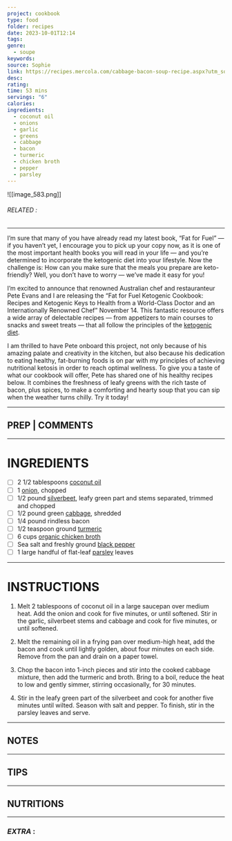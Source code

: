 ```yaml
---
project: cookbook
type: food
folder: recipes
date: 2023-10-01T12:14
tags: 
genre:
  - soupe
keywords: 
source: Sophie
link: https://recipes.mercola.com/cabbage-bacon-soup-recipe.aspx?utm_source=dnl&utm_medium=email&utm_content=art2&utm_campaign=20171022Z1_UCM&et_cid=DM163264&et_rid=92511025
desc: 
rating: 
time: 53 mins
servings: "6"
calories: 
ingredients:
  - coconut oil
  - onions
  - garlic
  - greens
  - cabbage
  - bacon
  - turmeric
  - chicken broth
  - pepper
  - parsley
---
```


![[image_583.png]]
###### *RELATED* : 
---
I’m sure that many of you have already read my latest book, “Fat for Fuel” — if you haven’t yet, I encourage you to pick up your copy now, as it is one of the most important health books you will read in your life — and you’re determined to incorporate the ketogenic diet into your lifestyle. Now the challenge is: How can you make sure that the meals you prepare are keto-friendly? Well, you don’t have to worry — we’ve made it easy for you!

I’m excited to announce that renowned Australian chef and restauranteur Pete Evans and I are releasing the “Fat for Fuel Ketogenic Cookbook: Recipes and Ketogenic Keys to Health from a World-Class Doctor and an Internationally Renowned Chef” November 14. This fantastic resource offers a wide array of delectable recipes — from appetizers to main courses to snacks and sweet treats — that all follow the principles of the [ketogenic diet](https://articles.mercola.com/ketogenic-diet.aspx).

I am thrilled to have Pete onboard this project, not only because of his amazing palate and creativity in the kitchen, but also because his dedication to eating healthy, fat-burning foods is on par with my principles of achieving nutritional ketosis in order to reach optimal wellness. To give you a taste of what our cookbook will offer, Pete has shared one of his healthy recipes below. It combines the freshness of leafy greens with the rich taste of bacon, plus spices, to make a comforting and hearty soup that you can sip when the weather turns chilly. Try it today!

---
## PREP | COMMENTS



---
# INGREDIENTS

- [ ] 2 1/2 tablespoons [coconut oil](https://articles.mercola.com/sites/articles/archive/2016/09/26/coconut-oil-benefits.aspx)
- [ ] 1 [onion](http://foodfacts.mercola.com/onion.html), chopped
- [ ] 1/2 pound [silverbeet](http://foodfacts.mercola.com/swiss-chard.html), leafy green part and stems separated, trimmed and chopped
- [ ] 1/2 pound green [cabbage](http://foodfacts.mercola.com/cabbage.html), shredded
- [ ] 1/4 pound rindless bacon
- [ ] 1/2 teaspoon ground [turmeric](https://articles.mercola.com/herbs-spices/turmeric.aspx)
- [ ] 6 cups [organic chicken broth](http://recipes.mercola.com/mineral-chicken-broth-recipe.aspx)
- [ ] Sea salt and freshly ground [black pepper](http://foodfacts.mercola.com/black-pepper.html)
- [ ] 1 large handful of flat-leaf [parsley](http://foodfacts.mercola.com/parsley.html) leaves

---
# INSTRUCTIONS

1. Melt 2 tablespoons of coconut oil in a large saucepan over medium heat. Add the onion and cook for five minutes, or until softened. Stir in the garlic, silverbeet stems and cabbage and cook for five minutes, or until softened.
    
2. Melt the remaining oil in a frying pan over medium-high heat, add the bacon and cook until lightly golden, about four minutes on each side. Remove from the pan and drain on a paper towel.
    
3. Chop the bacon into 1-inch pieces and stir into the cooked cabbage mixture, then add the turmeric and broth. Bring to a boil, reduce the heat to low and gently simmer, stirring occasionally, for 30 minutes.
    
4. Stir in the leafy green part of the silverbeet and cook for another five minutes until wilted. Season with salt and pepper. To finish, stir in the parsley leaves and serve.

---
## NOTES



---
## TIPS



---
## NUTRITIONS



---
### *EXTRA* :



